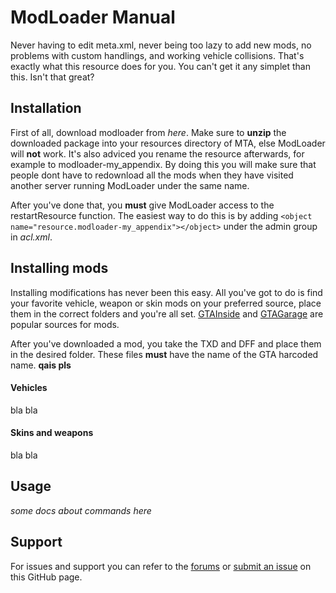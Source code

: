 ModLoader Manual
=========================

Never having to edit meta.xml, never being too lazy to add new mods, no problems with custom handlings, and working vehicle collisions. That's exactly what this resource does for you. You can't get it any simplet than this. Isn't that great?

Installation
------------

First of all, download modloader from *here*. Make sure to **unzip** the downloaded package into your resources directory of MTA, else ModLoader will **not** work. It's also adviced you rename the resource afterwards, for example to modloader-my_appendix. By doing this you will make sure that people dont have to redownload all the mods when they have visited another server running ModLoader under the same name.

After you've done that, you **must** give ModLoader access to the restartResource function. The easiest way to do this is by adding `<object name="resource.modloader-my_appendix"></object>` under the admin group in _acl.xml_.

Installing mods
---------------

Installing modifications has never been this easy. All you've got to do is find your favorite vehicle, weapon or skin mods on your preferred source, place them in the correct folders and you're all set. [GTAInside][3] and [GTAGarage][4] are popular sources for mods.

After you've downloaded a mod, you take the TXD and DFF and place them in the desired folder. These files **must** have the name of the GTA harcoded name. **qais pls**

#### Vehicles
bla bla

#### Skins and weapons
bla bla

Usage
-----

*some docs about commands here*

Support
-------

For issues and support you can refer to the [forums][1] or [submit an issue][2] on this GitHub page.


[1]: http://forum.mtasa.com/viewtopic.php?f=108&t=36481
[2]: https://github.com/Deltanic/modloader/issues
[3]: http://www.gtainside.com/en/
[4]: http://www.gtagarage.com/
